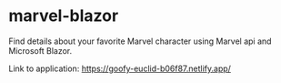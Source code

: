 # marvel-blazor
Find details about your favorite Marvel character using Marvel api and Microsoft Blazor.

Link to application: https://goofy-euclid-b06f87.netlify.app/
